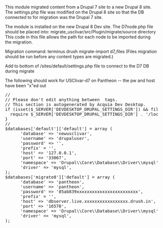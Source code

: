This module migrated content from a Drupal 7 site to a new
 Drupal 8 site.  The settings.php file was modified on the
  Drupal 8 site so that the DB connected to for migration was
   the Drupal 7 site.
   
   The module is installed on the new Drupal 8 Dev site.  The D7node.php file should be placed into: 
   migrate_usclivar/src/Plugin/migrate/source directory
   This code in this file allows the path for each node to be
   imported during the migration.
   
   Migration command: 
   terminus drush migrate-import d7_files 
   (Files migration should be run before any content types are migrated.)
   

Add to bottom of /sites/default/settings.php  file to connect to the D7 DB during migrate

The following should work for USClivar-d7 on Pantheon -- the pw and host have been "x"ed out
<pre>
// <DDSETTINGS>
// Please don't edit anything between <DDSETTINGS> tags.
// This section is autogenerated by Acquia Dev Desktop.
if (isset($_SERVER['DEVDESKTOP_DRUPAL_SETTINGS_DIR']) && file_exists($_SERVER['DEVDESKTOP_DRUPAL_SETTINGS_DIR'] . '/loc_newusclivar_dd.inc')) {
  require $_SERVER['DEVDESKTOP_DRUPAL_SETTINGS_DIR'] . '/loc_newusclivar_dd.inc';
}
// </DDSETTINGS>
$databases['default']['default'] = array (
      'database' => 'newusclivar',
      'username' => 'drupaluser',
      'password' => '',
      'prefix' = '',
      'host' => '127.0.0.1',
      'port' => '33067',
      'namespace' => 'Drupal\\Core\\Database\\Driver\\mysql',
      'driver' => 'mysql',
);
$databases['migrate8']['default'] = array (
      'database' => 'pantheon',
      'username' => 'pantheon',
      'password' => '85ab839xxxxxxxxxxxxxxxxxxxxxxxx',
      'prefix' = '',
      'host' => 'dbserver.live.xxxxxxxxxxxxxxxxx.drush.in',
      'port' => '16570',
      'namespace' => 'Drupal\\Core\\Database\\Driver\\mysql',
      'driver' => 'mysql',
);
</pre>
